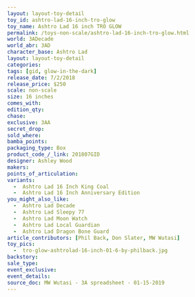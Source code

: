 ```yaml
---
layout: layout-toy-detail 
toy_id: ashtro-lad-16-inch-tro-glow
toy_name: Ashtro Lad 16 inch TRO GLOW
permalink: /toys-non-scale/ashtro-lad-16-inch-tro-glow.html
world: 3ADecade
world_abr: 3AD
character_base: Ashtro Lad
layout: layout-toy-detail
categories: 
tags: [gid, glow-in-the-dark]
release_date: 7/2/2018
release_price: $250 
scale: non-scale
size: 16 inches
comes_with: 
edition_qty: 
chase: 
exclusive: 3AA
secret_drop: 
sold_where: 
bamba_points: 
packaging_type: Box
product_code_/_link: 201807GID
designer: Ashley Wood
makers: 
points_of_articulation: 
variants: 
  -  Ashtro Lad 16 Inch King Coal
  -  Ashtro Lad 16 Inch Anniversary Edition
you_might_also_like: 
  -  Ashtro Lad Decade
  -  Ashtro Lad Sleepy 77
  -  Ashtro Lad Moon Watch
  -  Ashtro Lad Local Guardian
  -  Ashtro Lad Dragon Bone Guard
article_contributors: [Phil Back, Don Slater, MW Wutasi]
toy_pics: 
  -  tro-glow-ashtrolad-16-inch-01-6-by-philback.jpg
backstory: 
sale_type: 
event_exclusive: 
event_details: 
source_doc: MW Wutasi - 3A spreadsheet - 01-15-2019
---
```

